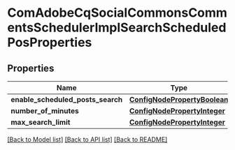 # ComAdobeCqSocialCommonsCommentsSchedulerImplSearchScheduledPosProperties

## Properties
Name | Type | Description | Notes
------------ | ------------- | ------------- | -------------
**enable_scheduled_posts_search** | [**ConfigNodePropertyBoolean**](ConfigNodePropertyBoolean.md) |  | [optional] 
**number_of_minutes** | [**ConfigNodePropertyInteger**](ConfigNodePropertyInteger.md) |  | [optional] 
**max_search_limit** | [**ConfigNodePropertyInteger**](ConfigNodePropertyInteger.md) |  | [optional] 

[[Back to Model list]](../README.md#documentation-for-models) [[Back to API list]](../README.md#documentation-for-api-endpoints) [[Back to README]](../README.md)


